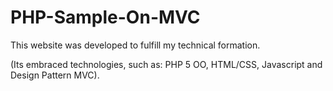 # PHP-Sample-On-MVC
This website was developed to fulfill my technical formation.

(Its embraced technologies, such as: PHP 5 OO, HTML/CSS, Javascript and Design Pattern MVC).
